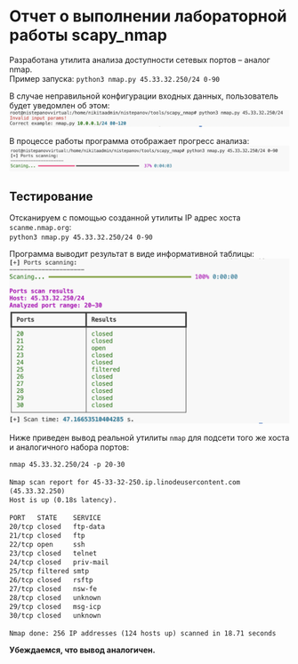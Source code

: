 # Отчет о выполнении лабораторной работы scapy_nmap 

Разработана утилита анализа доступности сетевых портов – аналог nmap.  
Пример запуска: `python3 nmap.py 45.33.32.250/24 0-90`  

В случае неправильной конфигурации входных данных, пользователь будет уведомлен об этом:
![alt text](images/invalid_input.png)

В процессе работы программа отображает прогресс анализа:
![alt text](images/progress.png)

## Тестирование
Отсканируем с помощью созданной утилиты IP адрес хоста `scanme.nmap.org`:  
`python3 nmap.py 45.33.32.250/24 0-90`  

Программа выводит результат в виде информативной таблицы:
![alt text](images/result.png)

Ниже приведен вывод реальной утилиты `nmap` для подсети того же хоста и аналогичного набора портов:  
```
nmap 45.33.32.250/24 -p 20-30

Nmap scan report for 45-33-32-250.ip.linodeusercontent.com (45.33.32.250)
Host is up (0.18s latency).

PORT   STATE    SERVICE
20/tcp closed   ftp-data
21/tcp closed   ftp
22/tcp open     ssh
23/tcp closed   telnet
24/tcp closed   priv-mail
25/tcp filtered smtp
26/tcp closed   rsftp
27/tcp closed   nsw-fe
28/tcp closed   unknown
29/tcp closed   msg-icp
30/tcp closed   unknown

Nmap done: 256 IP addresses (124 hosts up) scanned in 18.71 seconds
```

**Убеждаемся, что вывод аналогичен.**
